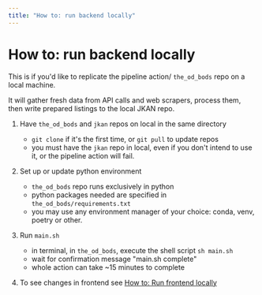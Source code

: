 ```yaml
---
title: "How to: run backend locally"
---
```


# How to: run backend locally

This is if you'd like to replicate the pipeline action/ `the_od_bods` repo on a local machine.

It will gather fresh data from API calls and web scrapers, process them, then write prepared listings to the local JKAN repo. 

1. Have `the_od_bods` and `jkan` repos on local in the same directory
    - `git clone` if it's the first time, or `git pull` to update repos
    - you must have the `jkan` repo in local, even if you don't intend to use it, or the pipeline action will fail.

2. Set up or update python environment
    - `the_od_bods` repo runs exclusively in python
    - python packages needed are specified in `the_od_bods/requirements.txt`
    - you may use any environment manager of your choice: conda, venv, poetry or other.

3. Run `main.sh`
    - in terminal, in `the_od_bods`, execute the shell script `sh main.sh`
    - wait for confirmation message "main.sh complete"
    - whole action can take ~15 minutes to complete

4. To see changes in frontend see [How to: Run frontend locally](about/how-to-run-frontend-locally.md)